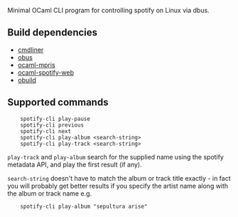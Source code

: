 Minimal OCaml CLI program for controlling spotify on Linux via dbus.

Build dependencies
------------------

* [cmdliner](https://github.com/dbuenzli/cmdliner)
* [obus](https://github.com/diml/obus)
* [ocaml-mpris](https://github.com/johnelse/ocaml-mpris)
* [ocaml-spotify-web](https://github.com/johnelse/ocaml-spotify-web)
* [obuild](https://github.com/vincenthz/obuild)

Supported commands
------------------

```
    spotify-cli play-pause
    spotify-cli previous
    spotify-cli next
    spotify-cli play-album <search-string>
    spotify-cli play-track <search-string>
```

`play-track` and `play-album` search for the supplied name using the spotify
metadata API, and play the first result (if any).

`search-string` doesn't have to match the album or track title exactly - in
fact you will probably get better results if you specify the artist name along
with the album or track name e.g.

```
    spotify-cli play-album "sepultura arise"
```
